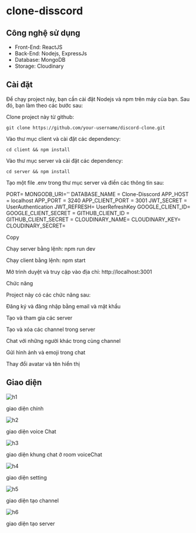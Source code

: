 # clone-disscord
## Công nghệ sử dụng

- Front-End: ReactJS
- Back-End: Nodejs, ExpressJs
- Database: MongoDB
- Storage: Cloudinary
## Cài đặt
Để chạy project này, bạn cần cài đặt Nodejs và npm trên máy của bạn. Sau đó, bạn làm theo các bước sau:

Clone project này từ github:

``` git clone https://github.com/your-username/discord-clone.git ```

Vào thư mục client và cài đặt các dependency:

``` cd client && npm install ```

Vào thư mục server và cài đặt các dependency:

``` cd server && npm install ```

Tạo một file .env trong thư mục server và điền các thông tin sau:

PORT=
MONGODB_URI=''
DATABASE_NAME = Clone-Disscord
APP_HOST = localhost
APP_PORT = 3240
APP_CLIENT_PORT = 3001
JWT_SECRET = UserAuthentication
JWT_REFRESH= UserRefreshKey
GOOGLE_CLIENT_ID= 
GOOGLE_CLIENT_SECRET = 
GITHUB_CLIENT_ID = 
GITHUB_CLIENT_SECRET =
CLOUDINARY_NAME=
CLOUDINARY_KEY=
CLOUDINARY_SECRET=

Copy

Chạy server bằng lệnh: npm run dev 

Chạy client bằng lệnh: npm start

Mở trình duyệt và truy cập vào địa chỉ: http://localhost:3001

Chức năng

Project này có các chức năng sau:

Đăng ký và đăng nhập bằng email và mật khẩu

Tạo và tham gia các server

Tạo và xóa các channel trong server

Chat với những người khác trong cùng channel

Gửi hình ảnh và emoji trong chat

Thay đổi avatar và tên hiển thị

## Giao diện 

![h1](https://github.com/VuThanhSang/clone-disscord/assets/87526822/0fb65b64-5019-4747-9acd-93c069393681)

giao diện chính 

![h2](https://github.com/VuThanhSang/clone-disscord/assets/87526822/5031f1c4-671f-48a7-8974-252351e9b239)

giao diện voice Chat 

![h3](https://github.com/VuThanhSang/clone-disscord/assets/87526822/5ad4cd4d-440d-4741-885b-821e740c4c22)

giao diện khung chat ở room voiceChat 

![h4](https://github.com/VuThanhSang/clone-disscord/assets/87526822/831a8be1-de94-4ebb-be1e-e29d8d5da470)

giao diện setting  

![h5](https://github.com/VuThanhSang/clone-disscord/assets/87526822/3a4fcff7-27f9-4db7-9b1a-55cf664e3bf2)

giao diện tạo channel

![h6](https://github.com/VuThanhSang/clone-disscord/assets/87526822/7709c6b6-5ec0-45ee-87e1-5a0f97404f87)

giao diện tạo server 
